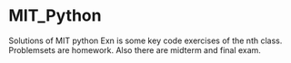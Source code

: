 # MIT_Python
Solutions of MIT python
Exn is some key code exercises of the nth class. 
Problemsets are homework. 
Also there are midterm and final exam.
